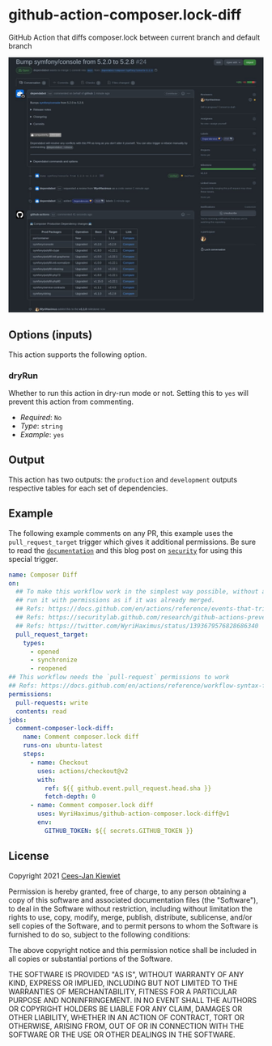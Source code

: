 # github-action-composer.lock-diff

GitHub Action that diffs composer.lock between current branch and default branch

![Example output showing this action in action](images/comment.png)

## Options (inputs)

This action supports the following option.

### dryRun

Whether to run this action in dry-run mode or not. Setting this to `yes` will prevent this action from commenting.

* *Required*: `No`
* *Type*: `string`
* *Example*: `yes`

## Output

This action has two outputs: the `production` and `development` outputs respective tables for each set of dependencies.

## Example

The following example comments on any PR, this example uses the `pull_request_target` trigger which gives it 
additional permissions. Be sure to read the [`documentation`](https://docs.github.com/en/actions/reference/events-that-trigger-workflows#pull_request_target) 
and this blog post on [`security`](https://securitylab.github.com/research/github-actions-preventing-pwn-requests/) for 
using this special trigger.

```yaml
name: Composer Diff
on:
  ## To make this workflow work in the simplest way possible, without a PAT or juggling information between, we need to
  ## run it with permissions as if it was already merged.
  ## Refs: https://docs.github.com/en/actions/reference/events-that-trigger-workflows#pull_request_target
  ## Refs: https://securitylab.github.com/research/github-actions-preventing-pwn-requests/
  ## Refs: https://twitter.com/WyriHaximus/status/1393679576828686340
  pull_request_target:
    types:
      - opened
      - synchronize
      - reopened
## This workflow needs the `pull-request` permissions to work
## Refs: https://docs.github.com/en/actions/reference/workflow-syntax-for-github-actions#permissions
permissions:
  pull-requests: write
  contents: read
jobs:
  comment-composer-lock-diff:
    name: Comment composer.lock diff
    runs-on: ubuntu-latest
    steps:
      - name: Checkout
        uses: actions/checkout@v2
        with:
          ref: ${{ github.event.pull_request.head.sha }}
          fetch-depth: 0
      - name: Comment composer.lock diff
        uses: WyriHaximus/github-action-composer.lock-diff@v1
        env:
          GITHUB_TOKEN: ${{ secrets.GITHUB_TOKEN }}
```

## License ##

Copyright 2021 [Cees-Jan Kiewiet](http://wyrihaximus.net/)

Permission is hereby granted, free of charge, to any person
obtaining a copy of this software and associated documentation
files (the "Software"), to deal in the Software without
restriction, including without limitation the rights to use,
copy, modify, merge, publish, distribute, sublicense, and/or sell
copies of the Software, and to permit persons to whom the
Software is furnished to do so, subject to the following
conditions:

The above copyright notice and this permission notice shall be
included in all copies or substantial portions of the Software.

THE SOFTWARE IS PROVIDED "AS IS", WITHOUT WARRANTY OF ANY KIND,
EXPRESS OR IMPLIED, INCLUDING BUT NOT LIMITED TO THE WARRANTIES
OF MERCHANTABILITY, FITNESS FOR A PARTICULAR PURPOSE AND
NONINFRINGEMENT. IN NO EVENT SHALL THE AUTHORS OR COPYRIGHT
HOLDERS BE LIABLE FOR ANY CLAIM, DAMAGES OR OTHER LIABILITY,
WHETHER IN AN ACTION OF CONTRACT, TORT OR OTHERWISE, ARISING
FROM, OUT OF OR IN CONNECTION WITH THE SOFTWARE OR THE USE OR
OTHER DEALINGS IN THE SOFTWARE.
